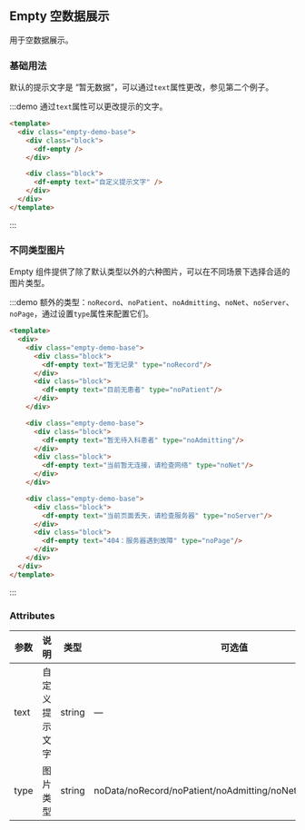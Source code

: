 ## Empty 空数据展示

用于空数据展示。

### 基础用法

默认的提示文字是 “暂无数据”，可以通过`text`属性更改，参见第二个例子。

:::demo 通过`text`属性可以更改提示的文字。

```html
<template>
  <div class="empty-demo-base">
    <div class="block">
      <df-empty />
    </div>

    <div class="block">
      <df-empty text="自定义提示文字" />
    </div>
  </div>
</template>
```
:::

### 不同类型图片

Empty 组件提供了除了默认类型以外的六种图片，可以在不同场景下选择合适的图片类型。

:::demo 额外的类型：`noRecord`、`noPatient`、`noAdmitting`、`noNet`、`noServer`、`noPage`，通过设置`type`属性来配置它们。

```html
<template>
  <div>
    <div class="empty-demo-base">
      <div class="block">
        <df-empty text="暂无记录" type="noRecord"/>
      </div>
      <div class="block">
        <df-empty text="目前无患者" type="noPatient"/>
      </div>
    </div>

    <div class="empty-demo-base">
      <div class="block">
        <df-empty text="暂无待入科患者" type="noAdmitting"/>
      </div>
      <div class="block">
        <df-empty text="当前暂无连接，请检查网络" type="noNet"/>
      </div>
    </div>

    <div class="empty-demo-base">
      <div class="block">
        <df-empty text="当前页面丢失，请检查服务器" type="noServer"/>
      </div>
      <div class="block">
        <df-empty text="404：服务器遇到故障" type="noPage"/>
      </div>
    </div>
  </div>
</template>
```
:::

### Attributes
| 参数      | 说明          | 类型      | 可选值                           | 默认值  |
|---------- |-------------- |---------- |--------------------------------  |-------- |
| text | 自定义提示文字 | string | — | 暂无数据 |
| type | 图片类型 | string | noData/noRecord/noPatient/noAdmitting/noNet/noServer/noPage | noData |
